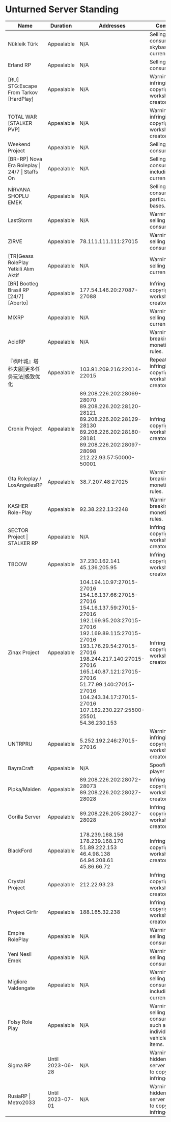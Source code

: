 <!DOCTYPE html ><html><head><title>Unturned Server Standing</title><link rel="stylesheet" type="text/css" href="stylesheet.css" /><link rel="icon" type="image/png" href="/favicon.png" /></head><body><h1>Unturned Server Standing</h1><table><thead><tr><th>Name</th><th>Duration</th><th>Addresses</th><th>Comment</th></tr></thead><tbody><tr><td>Nükleik Türk</td><td>Appealable</td><td>N/A</td><td>Selling consumeable skybases and currency.</td></tr><tr><td>Erland RP</td><td>Appealable</td><td>N/A</td><td>Selling consumeables.</td></tr><tr><td>[RU] STG:Escape From Tarkov [HardPlay]</td><td>Appealable</td><td>N/A</td><td>Warning for infringing copyright of workshop creators.</td></tr><tr><td>TOTAL WAR [STALKER PVP]</td><td>Appealable</td><td>N/A</td><td>Warning for infringing copyright of workshop creators.</td></tr><tr><td>Weekend Project</td><td>Appealable</td><td>N/A</td><td>Selling consumeables.</td></tr><tr><td>[BR-RP] Nova Era Roleplay | 24/7 | Staffs On</td><td>Appealable</td><td>N/A</td><td>Selling consumeables, including currency.</td></tr><tr><td>NİRVANA SHOPLU EMEK</td><td>Appealable</td><td>N/A</td><td>Selling consumeables, particularly bases.</td></tr><tr><td>LastStorm</td><td>Appealable</td><td>N/A</td><td>Warning for selling consumeables.</td></tr><tr><td>ZIRVE</td><td>Appealable</td><td>78.111.111.111:27015</td><td>Warning for selling consumeables.</td></tr><tr><td>[TR]Geass RolePlay Yetkili Alım Aktif</td><td>Appealable</td><td>N/A</td><td>Warning for selling currency.</td></tr><tr><td>[BR] Bootleg Brasil RP [24/7] [Aberto]</td><td>Appealable</td><td>177.54.146.20:27087-27088</td><td>Infringing copyright of workshop creators.</td></tr><tr><td>MIXRP</td><td>Appealable</td><td>N/A</td><td>Warning for selling currency.</td></tr><tr><td>AcidRP</td><td>Appealable</td><td>N/A</td><td>Warning for breaking monetization rules.</td></tr><tr><td>『枫叶城』塔科夫服|更多任务玩法|极致优化</td><td>Appealable</td><td>103.91.209.216:22014-22015</td><td>Repeatedly infringing copyright of workshop creators.</td></tr><tr><td>Cronix Project</td><td>Appealable</td><td>89.208.226.202:28069-28070<br>89.208.226.202:28120-28121<br>89.208.226.202:28129-28130<br>89.208.226.202:28180-28181<br>89.208.226.202:28097-28098<br>212.22.93.57:50000-50001</td><td>Infringing copyright of workshop creators.</td></tr><tr><td>Gta Roleplay / LosAngelesRP</td><td>Appealable</td><td>38.7.207.48:27025</td><td>Warning for breaking monetization rules.</td></tr><tr><td>KASHER Role-Play</td><td>Appealable</td><td>92.38.222.13:2248</td><td>Warning for breaking monetization rules.</td></tr><tr><td>SECTOR Project | STALKER RP</td><td>Appealable</td><td>N/A</td><td>Infringing copyright of workshop creators.</td></tr><tr><td>TBCOW</td><td>Appealable</td><td>37.230.162.141<br>45.136.205.95</td><td>Infringing copyright of workshop creators.</td></tr><tr><td>Zinax Project</td><td>Appealable</td><td>104.194.10.97:27015-27016<br>154.16.137.66:27015-27016<br>154.16.137.59:27015-27016<br>192.169.95.203:27015-27016<br>192.169.89.115:27015-27016<br>193.176.29.54:27015-27016<br>198.244.217.140:27015-27016<br>165.140.87.121:27015-27016<br>51.77.99.140:27015-27016<br>104.243.34.17:27015-27016<br>107.182.230.227:25500-25501<br>54.36.230.153</td><td>Infringing copyright of workshop creators.</td></tr><tr><td>UNTRPRU</td><td>Appealable</td><td>5.252.192.246:27015-27016</td><td>Warning for infringing copyright of workshop creators.</td></tr><tr><td>BayraCraft</td><td>Appealable</td><td>N/A</td><td>Spoofing player counts.</td></tr><tr><td>Pipka/Maiden</td><td>Appealable</td><td>89.208.226.202:28072-28073<br>89.208.226.202:28027-28028</td><td>Infringing copyright of workshop creators.</td></tr><tr><td>Gorilla Server</td><td>Appealable</td><td>89.208.226.205:28027-28028</td><td>Infringing copyright of workshop creators.</td></tr><tr><td>BlackFord</td><td>Appealable</td><td>178.239.168.156<br>178.239.168.170<br>51.89.222.153<br>46.4.98.138<br>64.94.208.61<br>45.86.66.72</td><td>Infringing copyright of workshop creators.</td></tr><tr><td>Crystal Project</td><td>Appealable</td><td>212.22.93.23</td><td>Infringing copyright of workshop creators.</td></tr><tr><td>Project Girfir</td><td>Appealable</td><td>188.165.32.238</td><td>Infringing copyright of workshop creators.</td></tr><tr><td>Empire RolePlay</td><td>Appealable</td><td>N/A</td><td>Warning for selling consumables.</td></tr><tr><td>Yeni Nesil Emek</td><td>Appealable</td><td>N/A</td><td>Warning for selling consumables.</td></tr><tr><td>Migliore Valdengate</td><td>Appealable</td><td>N/A</td><td>Warning for selling consumables including currency.</td></tr><tr><td>Folsy Role Play</td><td>Appealable</td><td>N/A</td><td>Warning for selling consumables such as individual vehicles and items.</td></tr><tr><td>Sigma RP</td><td>Until 2023-06-28</td><td>N/A</td><td>Warning, hidden from server list due to copyright infringement.</td></tr><tr><td>RusiaRP | Metro2033</td><td>Until 2023-07-01</td><td>N/A</td><td>Warning, hidden from server list due to copyright infringement.</td></tr></tbody></table></body></html>